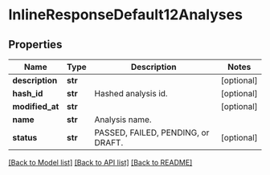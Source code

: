 # InlineResponseDefault12Analyses

## Properties
Name | Type | Description | Notes
------------ | ------------- | ------------- | -------------
**description** | **str** |  | [optional] 
**hash_id** | **str** | Hashed analysis id. | [optional] 
**modified_at** | **str** |  | [optional] 
**name** | **str** | Analysis name. | 
**status** | **str** | PASSED, FAILED, PENDING, or DRAFT. | [optional] 

[[Back to Model list]](../README.md#documentation-for-models) [[Back to API list]](../README.md#documentation-for-api-endpoints) [[Back to README]](../README.md)


